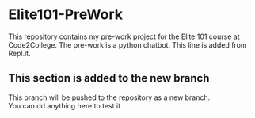 # Elite101-PreWork
This repository contains my pre-work project for the Elite 101 course at Code2College.
The pre-work is a python chatbot.
This line is added from Repl.it.
## This section is added to the new branch 
This branch will be pushed to the repository as a new branch.<br/>
You can dd anything here to test it